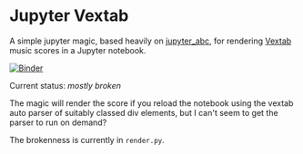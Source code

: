 # Jupyter Vextab

A simple jupyter magic, based heavily on [jupyter_abc](https://github.com/akaihola/jupyter_abc), for rendering [Vextab](http://vexflow.com/vextab/) music scores in a Jupyter notebook.

[![Binder](https://mybinder.org/badge_logo.svg)](https://mybinder.org/v2/gh/psychemedia/jupyter-vextab/master)

Current status: *mostly broken*

The magic will render the score if you reload the notebook using the vextab auto parser of suitably classed div elements, but I can't seem to get the parser to run on demand?

The brokenness is currently in `render.py`.